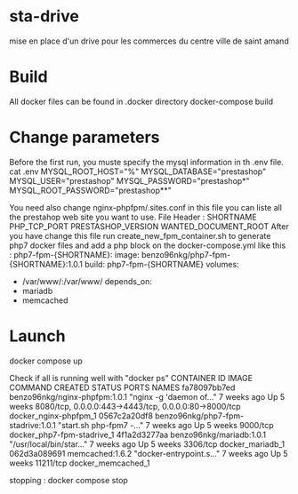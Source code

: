 # sta-drive
mise en place d'un drive pour les commerces du centre ville de saint amand

# Build 
All docker files can be found in .docker directory
docker-compose build

# Change parameters
Before the first run, you muste specify the mysql information in th .env file.
cat .env 
MYSQL_ROOT_HOST="%"
MYSQL_DATABASE="prestashop"
MYSQL_USER="prestashop"
MYSQL_PASSWORD="prestashop*"
MYSQL_ROOT_PASSWORD="prestashop**"

You need also change nginx-phpfpm/.sites.conf
in this file you can liste all the prestahop web site you want to use.
File Header :  SHORTNAME PHP_TCP_PORT PRESTASHOP_VERSION WANTED_DOCUMENT_ROOT
After you have change this file run create_new_fpm_container.sh to generate php7 docker files and add a php block on the docker-compose.yml like this :
 php7-fpm-{SHORTNAME}:
  image: benzo96nkg/php7-fpm-{SHORTNAME}:1.0.1
  build: php7-fpm-{SHORTNAME}
  volumes:
   - /var/www/:/var/www/
  depends_on:
   - mariadb
   - memcached


# Launch
docker compose up

Check if all is running well with "docker ps"
CONTAINER ID        IMAGE                                COMMAND                  CREATED             STATUS              PORTS                                                   NAMES
fa78097bb7ed        benzo96nkg/nginx-phpfpm:1.0.1        "nginx -g 'daemon of…"   7 weeks ago         Up 5 weeks          8080/tcp, 0.0.0.0:443->4443/tcp, 0.0.0.0:80->8000/tcp   docker_nginx-phpfpm_1
0567c2a20df8        benzo96nkg/php7-fpm-stadrive:1.0.1   "start.sh php-fpm7 -…"   7 weeks ago         Up 5 weeks          9000/tcp                                                docker_php7-fpm-stadrive_1
4f1a2d3277aa        benzo96nkg/mariadb:1.0.1             "/usr/local/bin/star…"   7 weeks ago         Up 5 weeks          3306/tcp                                                docker_mariadb_1
062d3a089691        memcached:1.6.2                      "docker-entrypoint.s…"   7 weeks ago         Up 5 weeks          11211/tcp                                               docker_memcached_1

stopping : docker compose stop
